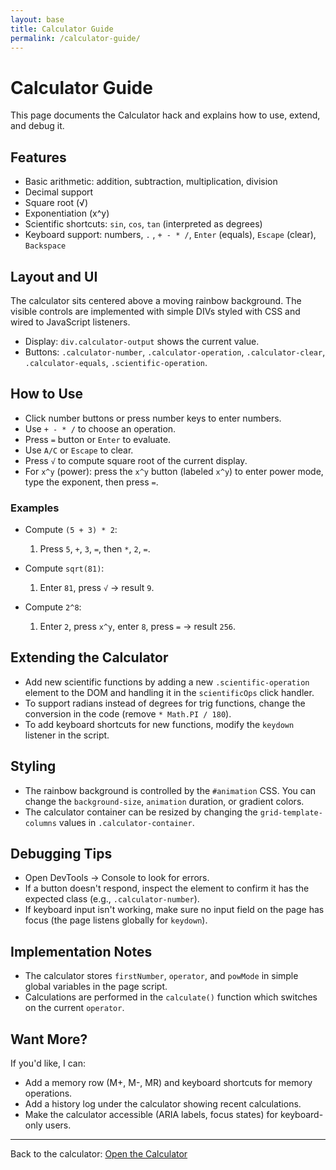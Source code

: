 ```yaml
---
layout: base
title: Calculator Guide
permalink: /calculator-guide/
---
```


# Calculator Guide

This page documents the Calculator hack and explains how to use, extend, and debug it.

## Features

- Basic arithmetic: addition, subtraction, multiplication, division
- Decimal support
- Square root (√)
- Exponentiation (x^y)
- Scientific shortcuts: `sin`, `cos`, `tan` (interpreted as degrees)
- Keyboard support: numbers, `.` , `+ - * /`, `Enter` (equals), `Escape` (clear), `Backspace`

## Layout and UI

The calculator sits centered above a moving rainbow background. The visible controls are implemented with simple DIVs styled with CSS and wired to JavaScript listeners.

- Display: `div.calculator-output` shows the current value.
- Buttons: `.calculator-number`, `.calculator-operation`, `.calculator-clear`, `.calculator-equals`, `.scientific-operation`.

## How to Use

- Click number buttons or press number keys to enter numbers.
- Use `+ - * /` to choose an operation.
- Press `=` button or `Enter` to evaluate.
- Use `A/C` or `Escape` to clear.
- Press `√` to compute square root of the current display.
- For `x^y` (power): press the `x^y` button (labeled `x^y`) to enter power mode, type the exponent, then press `=`.

### Examples

- Compute `(5 + 3) * 2`:
  1. Press `5`, `+`, `3`, `=`, then `*`, `2`, `=`.

- Compute `sqrt(81)`:
  1. Enter `81`, press `√` → result `9`.

- Compute `2^8`:
  1. Enter `2`, press `x^y`, enter `8`, press `=` → result `256`.

## Extending the Calculator

- Add new scientific functions by adding a new `.scientific-operation` element to the DOM and handling it in the `scientificOps` click handler.
- To support radians instead of degrees for trig functions, change the conversion in the code (remove `* Math.PI / 180`).
- To add keyboard shortcuts for new functions, modify the `keydown` listener in the script.

## Styling

- The rainbow background is controlled by the `#animation` CSS. You can change the `background-size`, `animation` duration, or gradient colors.
- The calculator container can be resized by changing the `grid-template-columns` values in `.calculator-container`.

## Debugging Tips

- Open DevTools → Console to look for errors.
- If a button doesn't respond, inspect the element to confirm it has the expected class (e.g., `.calculator-number`).
- If keyboard input isn't working, make sure no input field on the page has focus (the page listens globally for `keydown`).

## Implementation Notes

- The calculator stores `firstNumber`, `operator`, and `powMode` in simple global variables in the page script.
- Calculations are performed in the `calculate()` function which switches on the current `operator`.

## Want More?

If you'd like, I can:

- Add a memory row (M+, M-, MR) and keyboard shortcuts for memory operations.
- Add a history log under the calculator showing recent calculations.
- Make the calculator accessible (ARIA labels, focus states) for keyboard-only users.

---

Back to the calculator: [Open the Calculator](/calculator)
